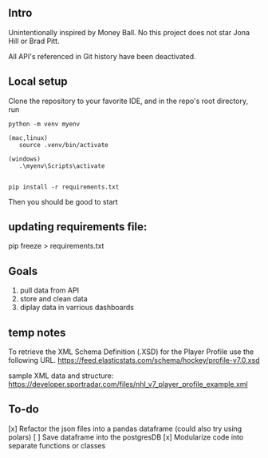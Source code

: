 ## Intro

Unintentionally inspired by Money Ball. No this project does not star Jona Hill or Brad Pitt. 

All API's referenced in Git history have been deactivated. 

## Local setup

Clone the repository to your favorite IDE, and in the repo's root directory, run

```
python -m venv myenv

(mac,linux)
   source .venv/bin/activate

(windows)
   .\myenv\Scripts\activate


pip install -r requirements.txt
```

Then you should be good to start


<!-- ## run the app

(windows)
   python .\main.py -->

## updating requirements file: 
   pip freeze > requirements.txt


## Goals
   1. pull data from API
   2. store and clean data
   3. diplay data in varrious dashboards

## temp notes
To retrieve the XML Schema Definition (.XSD) for the Player Profile use the following URL.
https://feed.elasticstats.com/schema/hockey/profile-v7.0.xsd


sample XML data and structure:
https://developer.sportradar.com/files/nhl_v7_player_profile_example.xml



## To-do
[x] Refactor the json files into a pandas dataframe (could also try using polars)
[ ] Save dataframe into the postgresDB
[x] Modularize code into separate functions or classes
